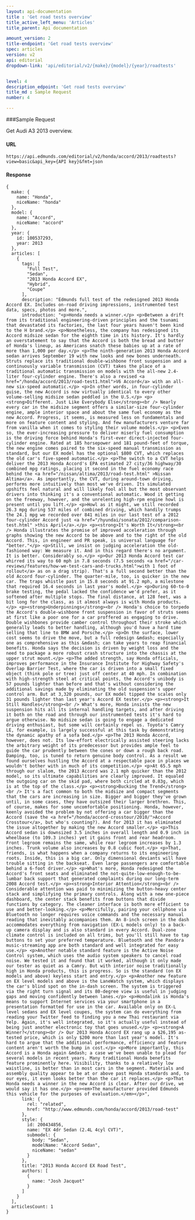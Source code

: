 ```yaml
---
layout: api-documentation
title : 'Get road tests overview'
title_active_left_menu: 'Articles'
title_parent: Api documentation

amount_version: 2
title-endpoint: 'Get road tests overview'
spec: articles
version: v2
api: editorial
dropdown-link: 'api/editorial/v2/{make}/{model}/{year}/roadtests'


level: 4
description_edpoint: 'Get road tests overview'
title_md : Sample Request
number: 4

---
```


###Sample Request

Get Audi A3 2013 overview.

#### URL

    https://api.edmunds.com/editorial/v2/honda/accord/2013/roadtests?view=basic&api_key={API key}&fmt=json

#### Response

    {
      make: {
        name: "Honda",
        niceName: "honda"
      },
      model: {
        name: "Accord",
        niceName: "accord"
      },
      year: {
        id: 100537293,
        year: 2013
      },
      articles: [
        {
          tags: [
            "Full Test",
            "Sedan",
            "2013 Honda Accord EX",
            "Hybrid",
            "Coupe"
          ],
          description: "Edmunds full test of the redesigned 2013 Honda Accord EX. Includes on-road driving impressions, instrumented test data, specs, photos and more.",
          introduction: "<p>Honda needs a winner.</p> <p>Between a drift from its traditional engineering-driven principles and the tsunami that devastated its factories, the last four years haven't been kind to the H brand.</p> <p>Nonetheless, the company has redesigned its Accord midsize sedan for the eighth time in its history. It's hardly an overstatement to say that the Accord is both the bread and butter of Honda's lineup, as Americans snatch these babies up at a rate of more than 1,000 per day.</p> <p>The ninth-generation 2013 Honda Accord sedan arrives September 19 with new looks and new bones underneath. Struts replace its traditional double-wishbone front suspension and a continuously variable transmission (CVT) takes the place of a traditional automatic transmission on models with the all-new 2.4-liter four-cylinder engine. There's also a revised <a href="/honda/accord/2013/road-test1.html">V6 Accord</a> with an all-new six-speed automatic.</p> <p>In other words, in four-cylinder guise, the new Accord is now virtually identical to every other volume-selling midsize sedan peddled in the U.S.</p> <p><strong>Different. Just Like Everybody Else</strong><br /> Nearly every car in the midsize segment offers a similar-size four-cylinder engine, ample interior space and about the same fuel economy as the new Accord. Progress, it seems, is measured less on fundamentals and more on feature content and styling. And few manufacturers venture far from vanilla when it comes to styling their volume models.</p> <p>Even so, the ever-increasing pressure to deliver miserly fuel consumption is the driving force behind Honda's first-ever direct-injected four-cylinder engine. Rated at 185 horsepower and 181 pound-feet of torque, the new engine comes paired to the six-speed manual transmission as standard, but our EX model has the optional $800 CVT, which replaces the old car's five-speed automatic.</p> <p>The switch to a CVT helps deliver the 2013 Honda Accord's EPA estimated 27 city/36 highway/30 combined mpg ratings, placing it second in the fuel economy race behind the <a href="/nissan/altima/2013/road-test.html" >Nissan Altima</a>. As importantly, the CVT, during around-town driving, performs more intuitively than most we've driven. Its simulated upshifts feel natural and will likely fool all but the most observant drivers into thinking it's a conventional automatic. Wood it getting on the freeway, however, and the unrelenting high-rpm engine howl is present until you lift.</p> <p>Howl as it might, we still recorded 26.3 mpg during 537 miles of combined driving, which handily trumps the 24.1 mpg we recorded over 841 miles in our last test of a 2012 four-cylinder Accord just <a href="/hyundai/sonata/2012/comparison-test.html" >this April</a>.</p> <p><strong>It's Worth It</strong><br /> Honda illustrates the promise of improved acceleration through graphs showing the new Accord to be above and to the right of the old Accord. This, in engineer and PR speak, is universal language for "better."</p> <p>Still, we insist on judging acceleration the old-fashioned way: We measure it. And in this regard there's no argument. It is better. Considerably so.</p> <p>Our 2013 Honda Accord test car whirred its way to 60 mph in 7.8 seconds (7.5 seconds <a href="/car-reviews/features/how-we-test-cars-and-trucks.html">with 1 foot of rollout</a> as on a drag strip). That's a full second better than the old Accord four-cylinder. The quarter-mile, too, is quicker in the new car. The traps whistle past in 15.8 seconds at 91.2 mph, a milestone that required 16.4 seconds in last year's model.</p> <p>During 60-to-0 brake testing, the pedal lacked the confidence we'd prefer, as it softened after multiple stops. The final distance, at 128 feet, was a bit long for the class, as it almost always is with Honda products.</p> <p><strong>Underpinnings</strong><br /> Honda's choice to torpedo the Accord's double-wishbone front suspension in favor of struts seems at first like a poor one for a car proffered as engaging to drive. Double wishbones provide camber control throughout their stroke which generally leads to better handling, although you'd have a hard time selling that line to BMW and Porsche.</p> <p>On the surface, lower cost seems to drive the move, but a full redesign &mdash; especially one as comprehensive as this &mdash; can take years to reap financial benefits. Honda says the decision is driven by weight loss and the need to package a more robust crash structure into the chassis at the upper strut mount.</p> <p>The added strength, say Honda officials, improves performance in the Insurance Institute for Highway Safety's Overlap Barrier Test, where the car is driven into a small fixed object (think pole or tree) just off center at 40 mph. In combination with high-strength steel at critical points, the Accord's unibody is 57 pounds lighter than before and that's without considering the additional savings made by eliminating the old suspension's upper control arm. But at 3,320 pounds, our EX model tipped the scales only 31 pounds lighter than last year's Accord EX tester.</p> <p><strong>It Still Handles</strong><br /> What's more, Honda insists the new suspension hits all its internal handling targets, and after driving it both on the road and through our instrumented tests it's hard to argue otherwise. No midsize sedan is going to engage a dedicated driving enthusiast, but some will certainly repel us. Toyota's Camry LE, for example, is largely successful at this task by demonstrating the dynamic apathy of a sofa bed.</p> <p>The 2013 Honda Accord, however, does not. Its low-effort electrically assisted steering lacks the arbitrary weight of its predecessor but provides ample feel to guide the car prudently between the cones or down a rough back road. Damping, too, is tuned to return genuine body control. As a result we found ourselves hustling the Accord at a respectable pace in places we wouldn't bother with in much of its competition.</p> <p>At 65.5 mph through our slalom, the 2013 Accord was 2.1 mph quicker than the 2012 model, so its ultimate capabilities are clearly improved. It equaled the outgoing car on the skid pad, where both circled at 0.83g, which is at the top of the class.</p> <p><strong>Bucking the Trend</strong><br /> It's a fact common to both the midsize and compact segments that the cars are increasing in size. Bigger and bigger they've grown until, in some cases, they have outsized their larger brethren. This, of course, makes for some uncomfortable positioning. Honda, however, keenly avoided the problem by not offering a car bigger than the Accord (save the <a href="/honda/accord-crosstour/2010/">Accord Crosstour</a>, but who's counting?). And for 2013 it has eliminated the issue altogether by making the new Accord smaller.</p> <p>This Accord sedan is downsized 3.5 inches in overall length and 0.9 inch in wheelbase (to 109.3 inches) yet it gains front and rear headroom. Front legroom remains the same, while rear legroom increases by 1.3 inches. Trunk volume also increases by 0.8 cubic foot.</p> <p>That, friends, is what happens when a company returns to its engineering roots. Inside, this is a big car. Only dimensional deviants will have trouble sitting in the backseat. Even large passengers are comfortable behind a 6-foot driver.</p> <p>What's more, Honda redesigned the Accord's front seats and eliminated the not-quite-low-enough-to-be-lumbar back support that generated complaints during our long-term 2008 Accord test.</p> <p><strong>Interior Attention</strong><br /> Considerable attention was paid to minimizing the button-heavy center stack and simplifying the primary controls. Along with a new one-piece dashboard, the center stack benefits from buttons that divide functions by category. The cleaner interface is both more efficient to use and better-looking.</p> <p>Mercifully, pairing your cellphone via Bluetooth no longer requires voice commands and the necessary manual reading that inevitably accompanies them. An 8-inch screen in the dash accommodates everything from navigation (EX-L models only) to a back-up camera display and is also standard in every Accord. Dual-zone climate control is included on all trims, but you'll still have to tap buttons to set your preferred temperature. Bluetooth and the Pandora music-streaming app are both standard and well integrated for easy use.</p> <p>Another notable standard feature is the Active Noise Control system, which uses the audio system speakers to cancel road noise. We tested it and found that it worked, although it only made our tester as quiet as a Camry. But with interior noise traditionally high in Honda products, this is progress. So is the standard (on EX models and above) keyless start and entry.</p> <p>Another new feature on EX level models and above is the LaneWatch system, which displays the car's blind spot on the in-dash screen. The system is triggered via the right turn signal and its 80-degree view is useful in judging gaps and moving confidently between lanes.</p> <p>Hondalink is Honda's means to support Internet services via your smartphone in a presentation formatted for use in the car. Available only on EX-L level sedans and EX level coupes, the system can do everything from reading your Twitter feed to finding you a new Thai restaurant via Yelp. Again, it's well integrated, so it's actually useful instead of being just another electronic toy that goes unused.</p> <p><strong>A Winner?</strong><br /> Our 2013 Honda Accord EX rang up a $26,195 as-tested price, which is only $200 more than last year's model. It's hard to argue that the additional performance, efficiency and feature content aren't worth the bump in cost.</p> <p>More importantly, this Accord is a Honda again &mdash; a case we've been unable to plead for several models in recent years. Many traditional Honda benefits feature prominently here. Visibility, thanks to a relatively low waistline, is better than in most cars in the segment. Materials and assembly quality appear to be at or above past Honda standards and, to our eyes, it even looks better than the car it replaces.</p> <p>That Honda needs a winner in the new Accord is clear. After our drive, we would say it has one.</p> <p><em>The manufacturer provided Edmunds this vehicle for the purposes of evaluation.</em></p>",
          link: {
            rel: "related",
            href: "http://www.edmunds.com/honda/accord/2013/road-test"
          },
          style: {
            id: 200434856,
            name: "EX 4dr Sedan (2.4L 4cyl CVT)",
            submodel: {
              body: "Sedan",
              modelName: "Accord Sedan",
              niceName: "sedan"
            }
          },
          title: "2013 Honda Accord EX Road Test",
          authors: [
            {
              name: "Josh Jacquot"
            }
          ]
        }
      ],
      articlesCount: 1
    }